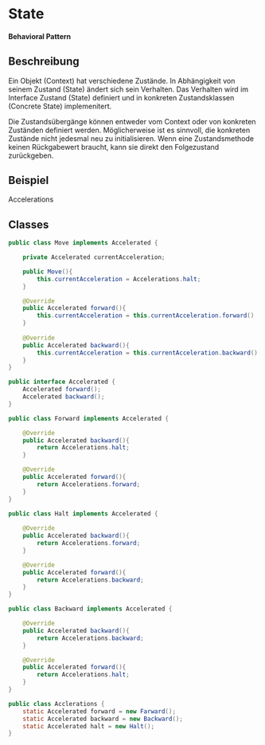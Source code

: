 # State
#### Behavioral Pattern

## Beschreibung
Ein Objekt (Context) hat verschiedene Zustände. In Abhängigkeit von seinem Zustand (State) ändert sich sein Verhalten. Das Verhalten wird im Interface Zustand (State) definiert und in konkreten Zustandsklassen (Concrete State) implemenitert. 

Die Zustandsübergänge können entweder vom Context oder von konkreten Zuständen definiert werden. Möglicherweise ist es sinnvoll, die konkreten Zustände nicht jedesmal neu zu initialisieren. Wenn eine Zustandsmethode keinen Rückgabewert braucht, kann sie direkt den Folgezustand zurückgeben.

## Beispiel
Accelerations

## Classes 


```java
public class Move implements Accelerated {

	private Accelerated currentAcceleration;

	public Move(){
		this.currentAcceleration = Accelerations.halt;
	}

	@Override
	public Accelerated forward(){
		this.currentAcceleration = this.currentAcceleration.forward()
	}
	
	@Override
	public Accelerated backward(){
		this.currentAcceleration = this.currentAcceleration.backward()
	}	
}
```

```java
public interface Accelerated {
	Accelerated forward();
	Accelerated backward();
}
```

```java
public class Forward implements Accelerated {

	@Override 
	public Accelerated backward(){
		return Accelerations.halt;
	}

	@Override 
	public Accelerated forward(){
		return Accelerations.forward;
	}
}
```

```java
public class Halt implements Accelerated {
	
	@Override 
	public Accelerated backward(){
		return Accelerations.forward;
	}

	@Override 
	public Accelerated forward(){
		return Accelerations.backward;
	}
}
```

```java
public class Backward implements Accelerated {

	@Override 
	public Accelerated backward(){
		return Accelerations.backward;
	}

	@Override 
	public Accelerated forward(){
		return Accelerations.halt;
	}
}
```

```java
public class Acclerations {
	static Accelerated forward = new Farward();
	static Accelerated backward = new Backward();
	static Accelerated halt = new Halt();
}
```